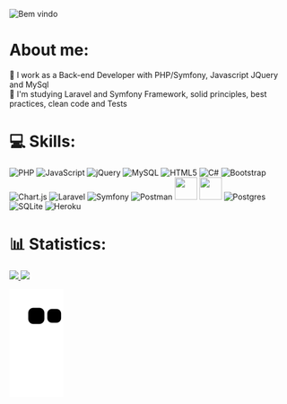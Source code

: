 ![Bem vindo](https://capsule-render.vercel.app/api?type=transparent&fontColor=a25bf5&text=Welcome%20to%20my%20GitHub&height=150&fontSize=40&desc=👋&descAlignY=75&descAlign=60)


# About me:
🔭 I work as a Back-end Developer with PHP/Symfony, Javascript JQuery and MySql<br>
🌱 I'm studying Laravel and Symfony Framework, solid principles, best practices, clean code and Tests<br>


# 💻 Skills:

![PHP](https://img.shields.io/badge/php-%23777BB4.svg?style=plastic&logo=php&logoColor=white) 
![JavaScript](https://img.shields.io/badge/javascript-%23323330.svg?style=plastic&logo=javascript&logoColor=%23F7DF1E) 
![jQuery](https://img.shields.io/badge/jquery-%230769AD.svg?style=plastic&logo=jquery&logoColor=white) 
![MySQL](https://img.shields.io/badge/mysql-%2300f.svg?style=plastic&logo=mysql&logoColor=white) 
![HTML5](https://img.shields.io/badge/html5-%23E34F26.svg?style=plastic&logo=html5&logoColor=white) 
![C#](https://img.shields.io/badge/c%23-%23239120.svg?style=plastic&logo=c-sharp&logoColor=white) 
![Bootstrap](https://img.shields.io/badge/bootstrap-%23563D7C.svg?style=plastic&logo=bootstrap&logoColor=white) 
![Chart.js](https://img.shields.io/badge/chart.js-F5788D.svg?style=plastic&logo=chart.js&logoColor=white)
![Laravel](https://img.shields.io/badge/laravel-%23FF2D20.svg?style=plastic&logo=laravel&logoColor=white) 
![Symfony](https://img.shields.io/badge/symfony-%23000000.svg?style=plastic&logo=symfony&logoColor=white) 
![Postman](https://img.shields.io/badge/Postman-FF6C37?style=plastic&logo=postman&logoColor=white)
<img src="https://cdn.jsdelivr.net/gh/devicons/devicon/icons/unity/unity-original-wordmark.svg" width="40" height="40"/>
<img src="https://cdn.jsdelivr.net/gh/devicons/devicon/icons/composer/composer-original.svg" width="40" height="40"/>
![Postgres](https://img.shields.io/badge/postgres-%23316192.svg?style=plastic&logo=postgresql&logoColor=white) 
![SQLite](https://img.shields.io/badge/sqlite-%2307405e.svg?style=plastic&logo=sqlite&logoColor=white) 
![Heroku](https://img.shields.io/badge/heroku-%23430098.svg?style=plastic&logo=heroku&logoColor=white) 



# 📊 Statistics:
<div>
<a href="https://github.com/DaniPoletto">
<img height="160em" src="https://github-readme-stats.vercel.app/api?username=DaniPoletto&theme=jolly&hide_border=false&include_all_commits=true&count_private=true"/>
<img height="160em" src="https://github-readme-streak-stats.herokuapp.com/?user=DaniPoletto&theme=jolly&hide_border=false&include_all_commits=true&count_private=true"/>
</div>


![Snake animation](https://github.com/DaniPoletto/DaniPoletto/blob/output/github-contribution-grid-snake.svg)
